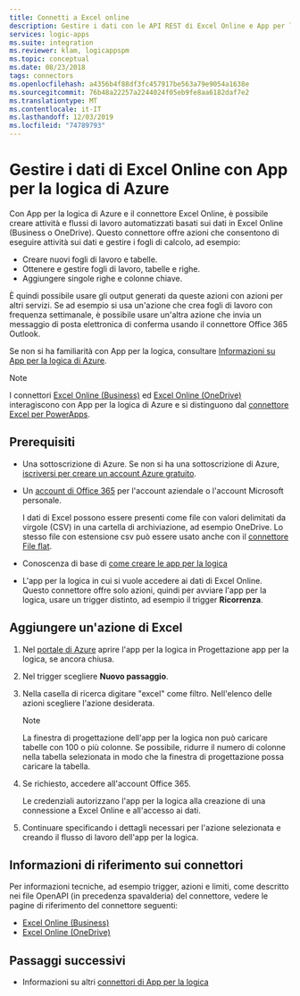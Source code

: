 ```yaml
---
title: Connetti a Excel online
description: Gestire i dati con le API REST di Excel Online e App per la logica di Azure
services: logic-apps
ms.suite: integration
ms.reviewer: klam, logicappspm
ms.topic: conceptual
ms.date: 08/23/2018
tags: connectors
ms.openlocfilehash: a4356b4f88df3fc457917be563a79e9054a1638e
ms.sourcegitcommit: 76b48a22257a2244024f05eb9fe8aa6182daf7e2
ms.translationtype: MT
ms.contentlocale: it-IT
ms.lasthandoff: 12/03/2019
ms.locfileid: "74789793"
---
```

# <a name="manage-excel-online-data-with-azure-logic-apps"></a>Gestire i dati di Excel Online con App per la logica di Azure

Con App per la logica di Azure e il connettore Excel Online, è possibile creare attività e flussi di lavoro automatizzati basati sui dati in Excel Online (Business o OneDrive). Questo connettore offre azioni che consentono di eseguire attività sui dati e gestire i fogli di calcolo, ad esempio:

* Creare nuovi fogli di lavoro e tabelle.
* Ottenere e gestire fogli di lavoro, tabelle e righe.
* Aggiungere singole righe e colonne chiave.

È quindi possibile usare gli output generati da queste azioni con azioni per altri servizi. Se ad esempio si usa un'azione che crea fogli di lavoro con frequenza settimanale, è possibile usare un'altra azione che invia un messaggio di posta elettronica di conferma usando il connettore Office 365 Outlook.

Se non si ha familiarità con App per la logica, consultare [Informazioni su App per la logica di Azure](../logic-apps/logic-apps-overview.md).

> [!NOTE]
> I connettori [Excel Online (Business)](/connectors/excelonlinebusiness/) ed [Excel Online (OneDrive)](/connectors/excelonline/) interagiscono con App per la logica di Azure e si distinguono dal [connettore Excel per PowerApps](/connectors/excel/).

## <a name="prerequisites"></a>Prerequisiti

* Una sottoscrizione di Azure. Se non si ha una sottoscrizione di Azure, [iscriversi per creare un account Azure gratuito](https://azure.microsoft.com/free/).

* Un [account di Office 365](https://www.office.com/) per l'account aziendale o l'account Microsoft personale.

  I dati di Excel possono essere presenti come file con valori delimitati da virgole (CSV) in una cartella di archiviazione, ad esempio OneDrive. 
  Lo stesso file con estensione csv può essere usato anche con il [connettore File flat](../logic-apps/logic-apps-enterprise-integration-flatfile.md).

* Conoscenza di base di [come creare le app per la logica](../logic-apps/quickstart-create-first-logic-app-workflow.md)

* L'app per la logica in cui si vuole accedere ai dati di Excel Online. Questo connettore offre solo azioni, quindi per avviare l'app per la logica, usare un trigger distinto, ad esempio il trigger **Ricorrenza**.

## <a name="add-excel-action"></a>Aggiungere un'azione di Excel

1. Nel [portale di Azure](https://portal.azure.com) aprire l'app per la logica in Progettazione app per la logica, se ancora chiusa.

1. Nel trigger scegliere **Nuovo passaggio**.

1. Nella casella di ricerca digitare "excel" come filtro. Nell'elenco delle azioni scegliere l'azione desiderata.

   > [!NOTE]
   > La finestra di progettazione dell'app per la logica non può caricare tabelle con 100 o più colonne. Se possibile, ridurre il numero di colonne nella tabella selezionata in modo che la finestra di progettazione possa caricare la tabella.

1. Se richiesto, accedere all'account Office 365.

   Le credenziali autorizzano l'app per la logica alla creazione di una connessione a Excel Online e all'accesso ai dati.

1. Continuare specificando i dettagli necessari per l'azione selezionata e creando il flusso di lavoro dell'app per la logica.

## <a name="connector-reference"></a>Informazioni di riferimento sui connettori

Per informazioni tecniche, ad esempio trigger, azioni e limiti, come descritto nei file OpenAPI (in precedenza spavalderia) del connettore, vedere le pagine di riferimento del connettore seguenti:

* [Excel Online (Business)](/connectors/excelonlinebusiness/)
* [Excel Online (OneDrive)](/connectors/excelonline/)

## <a name="next-steps"></a>Passaggi successivi

* Informazioni su altri [connettori di App per la logica](../connectors/apis-list.md)
